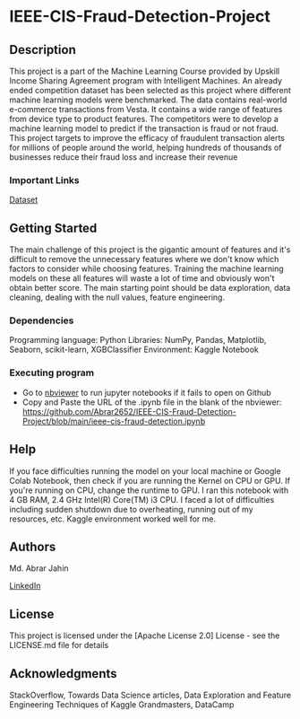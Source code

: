 # IEEE-CIS-Fraud-Detection-Project

## Description
This project is a part of the Machine Learning Course provided by Upskill Income Sharing Agreement program with Intelligent Machines. 
An already ended competition dataset has been selected as this project where different machine learning models were benchmarked. The data contains real-world e-commerce transactions from Vesta. It contains a wide range of features from device type to product features. The competitors were to develop a machine learning model to predict if the transaction is fraud or not fraud. This project targets to improve the efficacy of fraudulent transaction alerts for millions of people around the world, helping hundreds of thousands of businesses reduce their fraud loss and increase their revenue

### Important Links
[Dataset](https://www.kaggle.com/c/ieee-fraud-detection/data)

## Getting Started
The main challenge of this project is the gigantic amount of features and it's difficult to remove the unnecessary features where we don't know which factors to consider while choosing features. Training the machine learning models on these all features will waste a lot of time and obviously won't obtain better score. The main starting point should be data exploration, data cleaning, dealing with the null values, feature engineering.

### Dependencies

Programming language: Python
Libraries: NumPy, Pandas, Matplotlib, Seaborn, scikit-learn, XGBClassifier
Environment: Kaggle Notebook

### Executing program

* Go to [nbviewer](https://nbviewer.jupyter.org/) to run jupyter notebooks if it fails to open on Github
* Copy and Paste the URL of the .ipynb file in the blank of the nbviewer: https://github.com/Abrar2652/IEEE-CIS-Fraud-Detection-Project/blob/main/ieee-cis-fraud-detection.ipynb

## Help

If you face difficulties running the model on your local machine or Google Colab Notebook, then check if you are running the Kernel on CPU or GPU. If you're running on CPU, change the runtime to GPU. I ran this notebook with 4 GB RAM, 2.4 GHz Intel(R) Core(TM) i3 CPU. I faced a lot of difficulties including sudden shutdown due to overheating, running out of my resources, etc. Kaggle environment worked well for me.

## Authors

Md. Abrar Jahin

[LinkedIn](https://www.linkedin.com/in/md-abrar-jahin-9a026018b/)


## License

This project is licensed under the [Apache License 2.0] License - see the LICENSE.md file for details

## Acknowledgments

StackOverflow, Towards Data Science articles, Data Exploration and Feature Engineering Techniques of Kaggle Grandmasters, DataCamp
